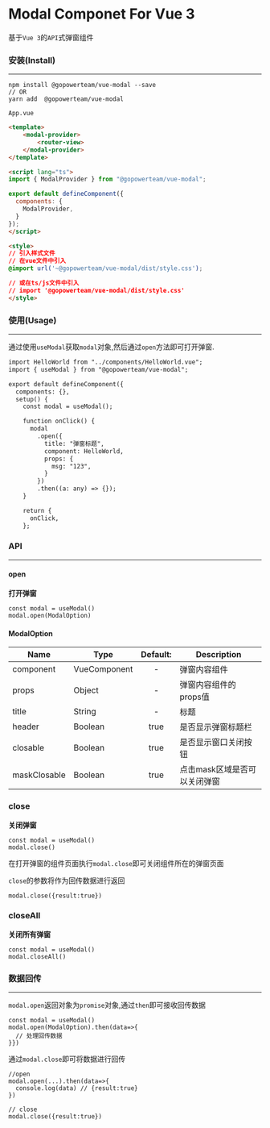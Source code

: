 # Modal Componet For Vue 3

基于`Vue 3`的`API`式弹窗组件

### 安装(Install)
---

```
npm install @gopowerteam/vue-modal --save
// OR
yarn add  @gopowerteam/vue-modal
```

`App.vue`

```html
<template>
    <modal-provider>
        <router-view>
    </modal-provider>
</template>

<script lang="ts">
import { ModalProvider } from "@gopowerteam/vue-modal";

export default defineComponent({
  components: {
    ModalProvider,
  }
});
</script>

<style>
// 引入样式文件
// 在vue文件中引入
@import url('~@gopowerteam/vue-modal/dist/style.css');

// 或在ts/js文件中引入
// import '@gopowerteam/vue-modal/dist/style.css'
</style>
```

### 使用(Usage)
---

通过使用`useModal`获取`modal`对象,然后通过`open`方法即可打开弹窗.

```html
import HelloWorld from "../components/HelloWorld.vue";
import { useModal } from "@gopowerteam/vue-modal";

export default defineComponent({
  components: {},
  setup() {
    const modal = useModal();

    function onClick() {
      modal
        .open({
          title: "弹窗标题",
          component: HelloWorld,
          props: {
            msg: "123",
          }
        })
        .then((a: any) => {});
    }

    return {
      onClick,
    };
```


### API
---


#### open   
**打开弹窗**

```
const modal = useModal()
modal.open(ModalOption)
```

#### ModalOption

| Name         | Type         | Default: | Description                  |
| ------------ | ------------ | :------: | ---------------------------- |
| component    | VueComponent |    -     | 弹窗内容组件                 |
| props        | Object       |    -     | 弹窗内容组件的props值        |
| title        | String       |    -     | 标题                         |
| header       | Boolean      |   true   | 是否显示弹窗标题栏           |
| closable     | Boolean      |   true   | 是否显示窗口关闭按钮         |
| maskClosable | Boolean      |   true   | 点击mask区域是否可以关闭弹窗 |


### close
**关闭弹窗**

```
const modal = useModal()
modal.close()
```

在打开弹窗的组件页面执行`modal.close`即可关闭组件所在的弹窗页面

`close`的参数将作为回传数据进行返回
```
modal.close({result:true})
```


### closeAll
**关闭所有弹窗**

```
const modal = useModal()
modal.closeAll()
```

### 数据回传
---

`modal.open`返回对象为`promise`对象,通过`then`即可接收回传数据

```
const modal = useModal()
modal.open(ModalOption).then(data=>{
  // 处理回传数据
}})
```

通过`modal.close`即可将数据进行回传

```
//open
modal.open(...).then(data=>{
  console.log(data) // {result:true}
})

// close
modal.close({result:true})
```


